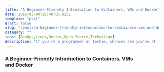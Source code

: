 ```yaml
---
title: "A Beginner-Friendly Introduction to Containers, VMs and Docker"
date: 2016-03-04T16:40:05.923Z
template: "post"
draft: false
slug: "/posts/a-beginner-friendly-introduction-to-containers-vms-and-docker/"
category: ""
tags: [DevOps,Linux,Docker,Open Source,Technology]
description: "If you’re a programmer or techie, chances are you’ve at least heard of Docker: a helpful tool for packing, shipping, and running applications within “containers.” It’d be hard not to, with all the…"
---
```


### A Beginner-Friendly Introduction to Containers, VMs and Docker

